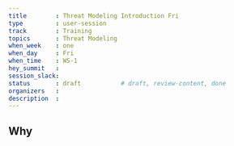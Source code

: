 ```yaml
---
title        : Threat Modeling Introduction Fri
type         : user-session
track        : Training
topics       : Threat Modeling
when_week    : one
when_day     : Fri
when_time    : WS-1
hey_summit   :
session_slack:
status       : draft           # draft, review-content, done
organizers   :
description  : 
---
```


## Why

<!--Add intro-->
